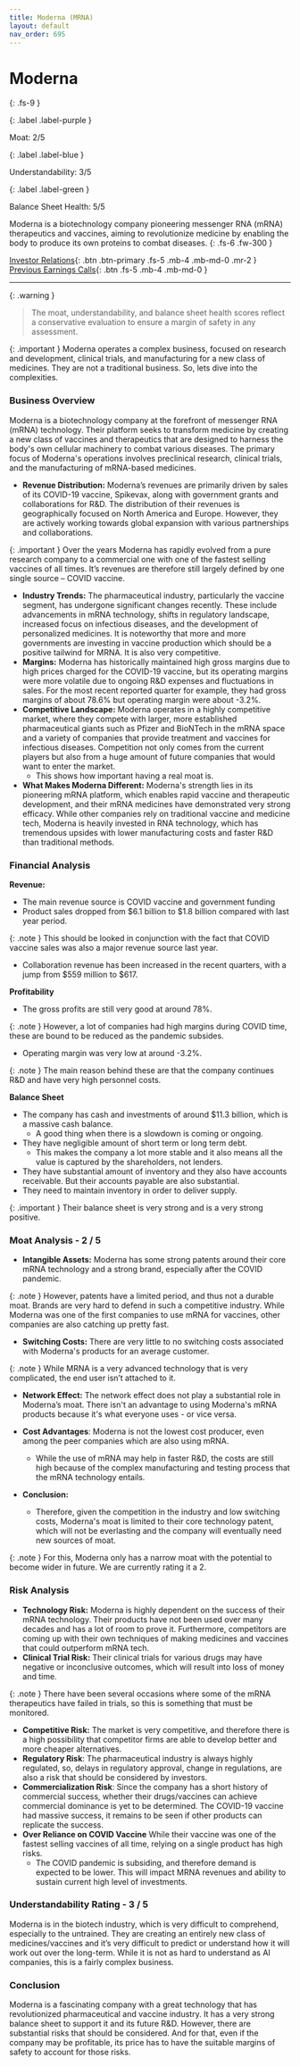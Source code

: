 ```yaml
---
title: Moderna (MRNA)
layout: default
nav_order: 695
---
```


# Moderna
{: .fs-9 }

{: .label .label-purple }

Moat: 2/5

{: .label .label-blue }

Understandability: 3/5

{: .label .label-green }

Balance Sheet Health: 5/5

Moderna is a biotechnology company pioneering messenger RNA (mRNA) therapeutics and vaccines, aiming to revolutionize medicine by enabling the body to produce its own proteins to combat diseases.
{: .fs-6 .fw-300 }

[Investor Relations](https://www.google.com/search?q=MRNA+investor+relations){: .btn .btn-primary .fs-5 .mb-4 .mb-md-0 .mr-2 }
[Previous Earnings Calls](https://discountingcashflows.com/company/MRNA/transcripts/){: .btn .fs-5 .mb-4 .mb-md-0 }

---

{: .warning }
>The moat, understandability, and balance sheet health scores reflect a conservative evaluation to ensure a margin of safety in any assessment.



{: .important }
Moderna operates a complex business, focused on research and development, clinical trials, and manufacturing for a new class of medicines. They are not a traditional business. So, lets dive into the complexities.

### Business Overview
Moderna is a biotechnology company at the forefront of messenger RNA (mRNA) technology. Their platform seeks to transform medicine by creating a new class of vaccines and therapeutics that are designed to harness the body's own cellular machinery to combat various diseases. The primary focus of Moderna's operations involves preclinical research, clinical trials, and the manufacturing of mRNA-based medicines.
*   **Revenue Distribution:** Moderna’s revenues are primarily driven by sales of its COVID-19 vaccine, Spikevax, along with government grants and collaborations for R&D. The distribution of their revenues is geographically focused on North America and Europe. However, they are actively working towards global expansion with various partnerships and collaborations.

{: .important }
Over the years Moderna has rapidly evolved from a pure research company to a commercial one with one of the fastest selling vaccines of all times. It’s revenues are therefore still largely defined by one single source – COVID vaccine.
*   **Industry Trends:** The pharmaceutical industry, particularly the vaccine segment, has undergone significant changes recently. These include advancements in mRNA technology, shifts in regulatory landscape, increased focus on infectious diseases, and the development of personalized medicines. It is noteworthy that more and more governments are investing in vaccine production which should be a positive tailwind for MRNA. It is also very competitive.
*   **Margins:** Moderna has historically maintained high gross margins due to high prices charged for the COVID-19 vaccine, but its operating margins were more volatile due to ongoing R&D expenses and fluctuations in sales. For the most recent reported quarter for example, they had gross margins of about 78.6% but operating margin were about -3.2%.
*   **Competitive Landscape:** Moderna operates in a highly competitive market, where they compete with larger, more established pharmaceutical giants such as Pfizer and BioNTech in the mRNA space and a variety of companies that provide treatment and vaccines for infectious diseases. Competition not only comes from the current players but also from a huge amount of future companies that would want to enter the market.
    *   This shows how important having a real moat is.
*   **What Makes Moderna Different:** Moderna's strength lies in its pioneering mRNA platform, which enables rapid vaccine and therapeutic development, and their mRNA medicines have demonstrated very strong efficacy. While other companies rely on traditional vaccine and medicine tech, Moderna is heavily invested in RNA technology, which has tremendous upsides with lower manufacturing costs and faster R&D than traditional methods.

### Financial Analysis

**Revenue:**
*   The main revenue source is COVID vaccine and government funding
*   Product sales dropped from $6.1 billion to $1.8 billion compared with last year period.

{: .note }
This should be looked in conjunction with the fact that COVID vaccine sales was also a major revenue source last year.
*  Collaboration revenue has been increased in the recent quarters, with a jump from $559 million to $617.

**Profitability**
*   The gross profits are still very good at around 78%.

{: .note }
However, a lot of companies had high margins during COVID time, these are bound to be reduced as the pandemic subsides.
*    Operating margin was very low at around -3.2%.

{: .note }
The main reason behind these are that the company continues R&D and have very high personnel costs.

**Balance Sheet**
* The company has cash and investments of around $11.3 billion, which is a massive cash balance.
    *   A good thing when there is a slowdown is coming or ongoing.
*  They have negligible amount of short term or long term debt.
     * This makes the company a lot more stable and it also means all the value is captured by the shareholders, not lenders.
*  They have substantial amount of inventory and they also have accounts receivable. But their accounts payable are also substantial.
  *  They need to maintain inventory in order to deliver supply.

{: .important }
Their balance sheet is very strong and is a very strong positive.

### Moat Analysis - 2 / 5

*   **Intangible Assets:** Moderna has some strong patents around their core mRNA technology and a strong brand, especially after the COVID pandemic.

{: .note }
However, patents have a limited period, and thus not a durable moat. Brands are very hard to defend in such a competitive industry. While Moderna was one of the first companies to use mRNA for vaccines, other companies are also catching up pretty fast.
*   **Switching Costs:** There are very little to no switching costs associated with Moderna's products for an average customer.

{: .note }
While MRNA is a very advanced technology that is very complicated, the end user isn’t attached to it.
*  **Network Effect:** The network effect does not play a substantial role in Moderna’s moat. There isn't an advantage to using Moderna's mRNA products because it's what everyone uses - or vice versa.
*  **Cost Advantages**: Moderna is not the lowest cost producer, even among the peer companies which are also using mRNA.
    * While the use of mRNA may help in faster R&D, the costs are still high because of the complex manufacturing and testing process that the mRNA technology entails.

*   **Conclusion:**
     *  Therefore, given the competition in the industry and low switching costs,  Moderna's moat is limited to their core technology patent, which will not be everlasting and the company will eventually need new sources of moat.

{: .note }
For this, Moderna only has a narrow moat with the potential to become wider in future. We are currently rating it a 2.

### Risk Analysis
*   **Technology Risk:** Moderna is highly dependent on the success of their mRNA technology. Their products have not been used over many decades and has a lot of room to prove it. Furthermore, competitors are coming up with their own techniques of making medicines and vaccines that could outperform mRNA tech.
*   **Clinical Trial Risk:** Their clinical trials for various drugs may have negative or inconclusive outcomes, which will result into loss of money and time.

{: .note }
There have been several occasions where some of the mRNA therapeutics have failed in trials, so this is something that must be monitored.
*   **Competitive Risk:** The market is very competitive, and therefore there is a high possibility that competitor firms are able to develop better and more cheaper alternatives.
*    **Regulatory Risk**: The pharmaceutical industry is always highly regulated, so, delays in regulatory approval, change in regulations, are also a risk that should be considered by investors.
*   **Commercialization Risk**: Since the company has a short history of commercial success, whether their drugs/vaccines can achieve commercial dominance is yet to be determined. The COVID-19 vaccine had massive success, it remains to be seen if other products can replicate the success.
*  **Over Reliance on COVID Vaccine** While their vaccine was one of the fastest selling vaccines of all time, relying on a single product has high risks.
    * The COVID pandemic is subsiding, and therefore demand is expected to be lower. This will impact MRNA revenues and ability to sustain current high level of investments.

### Understandability Rating - 3 / 5
Moderna is in the biotech industry, which is very difficult to comprehend, especially to the untrained. They are creating an entirely new class of medicines/vaccines and it’s very difficult to predict or understand how it will work out over the long-term. While it is not as hard to understand as AI companies, this is a fairly complex business.

### Conclusion

Moderna is a fascinating company with a great technology that has revolutionized pharmaceutical and vaccine industry. It has a very strong balance sheet to support it and its future R&D. However, there are substantial risks that should be considered. And for that, even if the company may be profitable, its price has to have the suitable margins of safety to account for those risks.